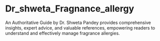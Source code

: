 # Dr_shweta_Fragnance_allergy
An Authoritative Guide by Dr. Shweta Pandey provides comprehensive insights, expert advice, and valuable references, empowering readers to understand and effectively manage fragrance allergies.
